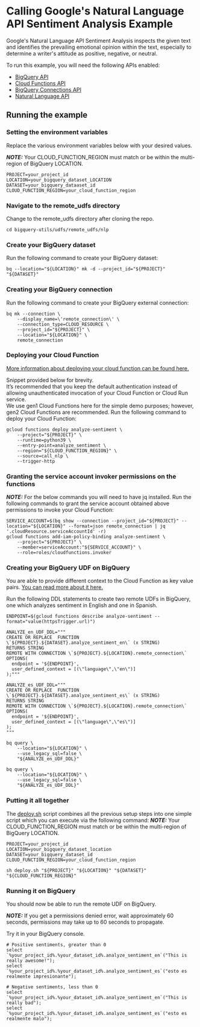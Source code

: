 # Calling Google's Natural Language API Sentiment Analysis Example 

Google's Natural Language API Sentiment Analysis inspects the given text and identifies the prevailing emotional opinion within the text, especially to determine a writer's attitude as positive, negative, or neutral.  

To run this example, you will need the following APIs enabled:
* [BigQuery API](https://cloud.google.com/bigquery/docs)
* [Cloud Functions API](https://cloud.google.com/functions/docs)
* [BigQuery Connections API](https://cloud.google.com/bigquery/docs/working-with-connections#enable_the_connection_service)
* [Natural Language API](https://cloud.google.com/natural-language/docs/setup#api)

## Running the example

### Setting the environment variables 

Replace the various environment variables below with your desired values.  

**_NOTE:_** Your CLOUD_FUNCTION_REGION must match or be within the multi-region of BigQuery LOCATION. 

```
PROJECT=your_project_id
LOCATION=your_bigquery_dataset_LOCATION
DATASET=your_bigquery_dataaset_id
CLOUD_FUNCTION_REGION=your_cloud_function_region
```

### Navigate to the remote_udfs directory
Change to the remote_udfs directory after cloning the repo. 
```
cd bigquery-utils/udfs/remote_udfs/nlp
```

### Create your BigQuery dataset
Run the following command to create your BigQuery dataset:
```
bq --location="${LOCATION}" mk -d --project_id="${PROJECT}" "${DATASET}"
```

### Creating your BigQuery connection 

Run the following command to create your BigQuery external connection:

```
bq mk --connection \
    --display_name=\'remote_connection\' \
    --connection_type=CLOUD_RESOURCE \
    --project_id="${PROJECT}" \
    --location="${LOCATION}" \
    remote_connection
```

### Deploying your Cloud Function

[More information about deploying your cloud function can be found here.](https://cloud.google.com/functions/docs/deploy)

Snippet provided below for brevity.  
It’s recommended that you keep the default authentication instead of allowing unauthenticated invocation of your Cloud Function or Cloud Run service.  
We use gen1 Cloud Functions here for the simple demo purposes; however, gen2 Cloud Functions are recommended. 
Run the following command to deploy your Cloud Function:
```
gcloud functions deploy analyze-sentiment \
    --project="${PROJECT}" \
    --runtime=python39 \
    --entry-point=analyze_sentiment \
    --region="${CLOUD_FUNCTION_REGION}" \
    --source=call_nlp \
    --trigger-http
```

### Granting the service account invoker permissions on the functions


**_NOTE:_** For the below commands you will need to have jq installed. 
Run the following commands to grant the service account obtained above permissions to invoke your Cloud Function:

```
SERVICE_ACCOUNT=$(bq show --connection --project_id="${PROJECT}" --location="${LOCATION}" --format=json remote_connection | jq '.cloudResource.serviceAccountId' -r)
gcloud functions add-iam-policy-binding analyze-sentiment \
    --project="${PROJECT}" \
    --member=serviceAccount:"${SERVICE_ACCOUNT}" \
    --role=roles/cloudfunctions.invoker
```

### Creating your BigQuery UDF on BigQuery

You are able to provide different context to the Cloud Function as key value pairs.
[You can read more about it here.](https://cloud.google.com/bigquery/docs/reference/standard-sql/remote-functions#providing_user_defined_context)

Run the following DDL statements to create two remote UDFs in BigQuery, one which analyzes sentiment in English and one in Spanish.

```
ENDPOINT=$(gcloud functions describe analyze-sentiment --format="value(httpsTrigger.url)")

ANALYZE_en_UDF_DDL="""
CREATE OR REPLACE  FUNCTION \`${PROJECT}.${DATASET}.analyze_sentiment_en\` (x STRING)
RETURNS STRING
REMOTE WITH CONNECTION \`${PROJECT}.${LOCATION}.remote_connection\`
OPTIONS(
  endpoint = '${ENDPOINT}',
  user_defined_context = [(\"language\",\"en\")]
);"""

ANALYZE_es_UDF_DDL="""
CREATE OR REPLACE  FUNCTION \`${PROJECT}.${DATASET}.analyze_sentiment_es\` (x STRING)
RETURNS STRING
REMOTE WITH CONNECTION \`${PROJECT}.${LOCATION}.remote_connection\`
OPTIONS(
  endpoint = '${ENDPOINT}',
  user_defined_context = [(\"language\",\"es\")]
);
"""

bq query \
    --location="${LOCATION}" \
    --use_legacy_sql=false \
    "${ANALYZE_en_UDF_DDL}"
    
bq query \
    --location="${LOCATION}" \
    --use_legacy_sql=false \
    "${ANALYZE_es_UDF_DDL}"    
```

### Putting it all together

The [deploy.sh](/udfs/remote_udfs/nlp/deploy.sh) script combines all the previous setup steps into one simple script which you can execute via the following command: 
**_NOTE:_** Your CLOUD_FUNCTION_REGION must match or be within the multi-region of BigQuery LOCATION. 

```
PROJECT=your_project_id
LOCATION=your_bigquery_dataset_location
DATASET=your_bigquery_dataset_id
CLOUD_FUNCTION_REGION=your_cloud_function_region

sh deploy.sh "${PROJECT}" "${LOCATION}" "${DATASET}" "${CLOUD_FUNCTION_REGION}"
```

### Running it on BigQuery
You should now be able to run the remote UDF on BigQuery.

**_NOTE:_** If you get a permissions denied error, wait approximately 60 seconds, permissions may take up to 60 seconds to propagate. 

Try it in your BigQuery console. 
```
# Positive sentiments, greater than 0
select `%your_project_id%.%your_dataset_id%.analyze_sentiment_en`("This is really awesome!");
select `%your_project_id%.%your_dataset_id%.analyze_sentiment_es`("esto es realmente impresionante");

# Negative sentiments, less than 0 
select `%your_project_id%.%your_dataset_id%.analyze_sentiment_en`("This is really bad");
select `%your_project_id%.%your_dataset_id%.analyze_sentiment_es`("esto es realmente malo");

```
